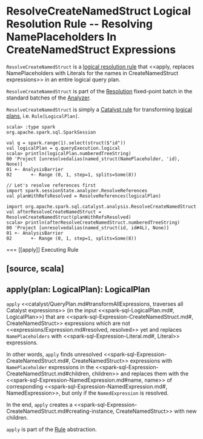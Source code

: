 # ResolveCreateNamedStruct Logical Resolution Rule -- Resolving NamePlaceholders In CreateNamedStruct Expressions

`ResolveCreateNamedStruct` is a [logical resolution rule](../Analyzer.md#batches) that <<apply, replaces NamePlaceholders with Literals for the names in CreateNamedStruct expressions>> in an entire logical query plan.

`ResolveCreateNamedStruct` is part of the [Resolution](../Analyzer.md#Resolution) fixed-point batch in the standard batches of the [Analyzer](../Analyzer.md).

`ResolveCreateNamedStruct` is simply a [Catalyst rule](../catalyst/Rule.md) for transforming [logical plans](../logical-operators/LogicalPlan.md), i.e. `Rule[LogicalPlan]`.

```text
scala> :type spark
org.apache.spark.sql.SparkSession

val q = spark.range(1).select(struct($"id"))
val logicalPlan = q.queryExecution.logical
scala> println(logicalPlan.numberedTreeString)
00 'Project [unresolvedalias(named_struct(NamePlaceholder, 'id), None)]
01 +- AnalysisBarrier
02       +- Range (0, 1, step=1, splits=Some(8))

// Let's resolve references first
import spark.sessionState.analyzer.ResolveReferences
val planWithRefsResolved = ResolveReferences(logicalPlan)

import org.apache.spark.sql.catalyst.analysis.ResolveCreateNamedStruct
val afterResolveCreateNamedStruct = ResolveCreateNamedStruct(planWithRefsResolved)
scala> println(afterResolveCreateNamedStruct.numberedTreeString)
00 'Project [unresolvedalias(named_struct(id, id#4L), None)]
01 +- AnalysisBarrier
02       +- Range (0, 1, step=1, splits=Some(8))
```

=== [[apply]] Executing Rule

[source, scala]
----
apply(plan: LogicalPlan): LogicalPlan
----

`apply` <<catalyst/QueryPlan.md#transformAllExpressions, traverses all Catalyst expressions>> (in the input <<spark-sql-LogicalPlan.md#, LogicalPlan>>) that are <<spark-sql-Expression-CreateNamedStruct.md#, CreateNamedStruct>> expressions which are not <<expressions/Expression.md#resolved, resolved>> yet and replaces `NamePlaceholders` with <<spark-sql-Expression-Literal.md#, Literal>> expressions.

In other words, `apply` finds unresolved <<spark-sql-Expression-CreateNamedStruct.md#, CreateNamedStruct>> expressions with `NamePlaceholder` expressions in the <<spark-sql-Expression-CreateNamedStruct.md#children, children>> and replaces them with the <<spark-sql-Expression-NamedExpression.md#name, name>> of corresponding <<spark-sql-Expression-NamedExpression.md#, NamedExpression>>, but only if the `NamedExpression` is resolved.

In the end, `apply` creates a <<spark-sql-Expression-CreateNamedStruct.md#creating-instance, CreateNamedStruct>> with new children.

`apply` is part of the [Rule](../catalyst/Rule.md#apply) abstraction.
